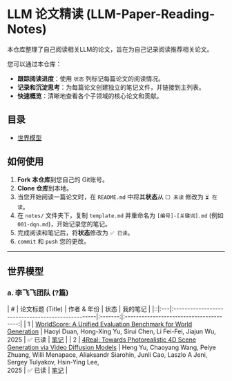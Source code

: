 # LLM 论文精读 (LLM-Paper-Reading-Notes)

本仓库整理了自己阅读相关LLM的论文，旨在为自己记录阅读推荐相关论文。

您可以通过本仓库：
- **跟踪阅读进度**：使用 `状态` 列标记每篇论文的阅读情况。
- **记录和沉淀思考**：为每篇论文创建独立的笔记文件，并链接到主列表。
- **快速概览**：清晰地查看各个子领域的核心论文和贡献。

## 目录
- [世界模型](#世界模型)


## 如何使用
1. **Fork 本仓库**到您自己的 Git账号。
2. **Clone 仓库**到本地。
3. 当您开始阅读一篇论文时，在 `README.md` 中将其**状态**从 `⬜️ 未读` 修改为 `⏳ 在读`。
4. 在 `notes/` 文件夹下，复制 `template.md` 并重命名为 `[编号]-[关键词].md` (例如 `001-dqn.md`)，开始记录您的笔记。
5. 完成阅读和笔记后，将**状态**修改为 `✅ 已读`。
6. `commit` 和 `push` 您的更改。

---

## 世界模型

### a. 李飞飞团队 (?篇)

| # | 论文标题 (Title) | 作者 & 年份                                           |   状态    |                  我的笔记                   |
|::|:---|:--------------------------------------------------|:-------:|:---------------------------------------:|
| 1 | [WorldScore: A Unified Evaluation Benchmark for World Generation](https://arxiv.org/abs/2504.00983) | Haoyi Duan, Hong-Xing Yu, Sirui Chen, Li Fei-Fei, Jiajun Wu,<br /> 2025 |  ✅ 已读   | [笔记](notes/lifeifei/001-world-score.md) |
| 2 | [4Real: Towards Photorealistic 4D Scene Generation via Video Diffusion Models](https://arxiv.org/abs/2406.07472) | Heng Yu, Chaoyang Wang, Peiye Zhuang, Willi Menapace, Aliaksandr Siarohin, Junli Cao, Laszlo A Jeni, Sergey Tulyakov, Hsin-Ying Lee,<br /> 2025 |  ✅ 已读   | [笔记](notes/lifeifei/001-world-score.md) |



